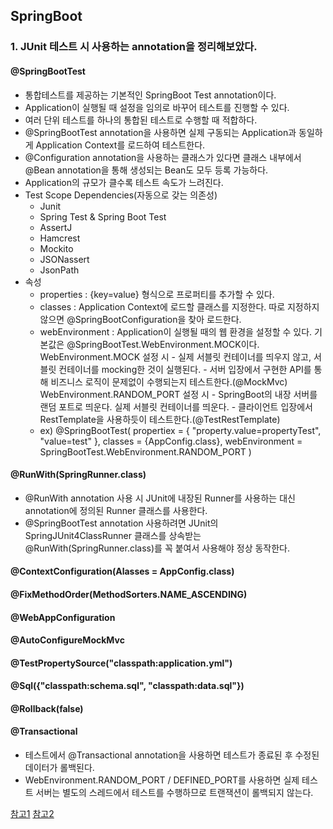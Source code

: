 ## SpringBoot
###  1. JUnit 테스트 시 사용하는 annotation을 정리해보았다.
 
#### @SpringBootTest
- 통합테스트를 제공하는 기본적인 SpringBoot Test annotation이다.
- Application이 실행될 때 설정을 임의로 바꾸어 테스트를 진행할 수 있다.
- 여러 단위 테스트를 하나의 통합된 테스트로 수행할 때 적합하다.
- @SpringBootTest annotation을 사용하면 실제 구동되는 Application과 동일하게 Application Context를 로드하여 테스트한다.
- @Configuration annotation을 사용하는 클래스가 있다면 클래스 내부에서 @Bean annotation을 통해 생성되는 Bean도 모두 등록 가능하다.
- Application의 규모가 클수록 테스트 속도가 느려진다.
- Test Scope Dependencies(자동으로 갖는 의존성)
  - Junit
  - Spring Test & Spring Boot Test
  - AssertJ
  - Hamcrest
  - Mockito
  - JSONassert
  - JsonPath
- 속성
  - properties : {key=value} 형식으로 프로퍼티를 추가할 수 있다.
  - classes : Application Context에 로드할 클래스를 지정한다. 따로 지정하지 않으면 @SpringBootConfiguration을 찾아 로드한다.
  - webEnvironment : Application이 실행될 때의 웹 환경을 설정할 수 있다.
                     기본값은 @SpringBootTest.WebEnvironment.MOCK이다.
                     WebEnvironment.MOCK 설정 시 - 실제 서블릿 컨테이너를 띄우지 않고, 서블릿 컨테이너를 mocking한 것이 실행된다.
                                                 - 서버 입장에서 구현한 API를 통해 비즈니스 로직이 문제없이 수행되는지 테스트한다.(@MockMvc)
                     WebEnvironment.RANDOM_PORT 설정 시 - SpringBoot의 내장 서버를 랜덤 포트로 띄운다. 실제 서블릿 컨테이너를 띄운다.
                                                        - 클라이언트 입장에서 RestTemplate을 사용하듯이 테스트한다.(@TestRestTemplate)
  - ex) 
        @SpringBootTest(
          propertiex = {
            "property.value=propertyTest",
            "value=test"
          },
           classes = {AppConfig.class},
           webEnvironment = SpringBootTest.WebEnvironment.RANDOM_PORT
        )

#### @RunWith(SpringRunner.class)
- @RunWith annotation 사용 시 JUnit에 내장된 Runner를 사용하는 대신 annotation에 정의된 Runner 클래스를 사용한다.
- @SpringBootTest annotation 사용하려면 JUnit의 SpringJUnit4ClassRunner 클래스를 상속받는 @RunWith(SpringRunner.class)를 꼭 붙여서 사용해야 정상 동작한다.

#### @ContextConfiguration(Alasses = AppConfig.class)

#### @FixMethodOrder(MethodSorters.NAME_ASCENDING)

#### @WebAppConfiguration

#### @AutoConfigureMockMvc

#### @TestPropertySource("classpath:application.yml")

#### @Sql({"classpath:schema.sql", "classpath:data.sql"})

#### @Rollback(false)

#### @Transactional
- 테스트에서 @Transactional annotation을 사용하면 테스트가 종료된 후 수정된 데이터가 롤백된다.
- WebEnvironment.RANDOM_PORT / DEFINED_PORT를 사용하면 실제 테스트 서버는 별도의 스레드에서 테스트를 수행하므로 트랜잭션이 롤백되지 않는다.


[참고1](https://cheese10yun.github.io/spring-boot-test/)
[참고2](https://lalwr.blogspot.com/2019/09/spring-test.html)
